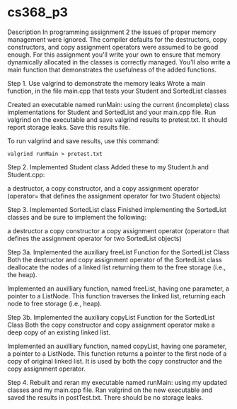 # cs368_p3

Description
In programming assignment 2 the issues of proper memory management were ignored. The compiler defaults for the destructors, 
copy constructors, and copy assignment operators were assumed to be good enough. For this assignment you'll write your own to ensure that
memory dynamically allocated in the classes is correctly managed. You'll also write a main function that demonstrates the usefulness of 
the added functions.

Step 1. Use valgrind to demonstrate the memory leaks
Wrote a main function, in the file main.cpp that tests your Student and SortedList classes

Created an executable named runMain: using the current (incomplete) class implementations for Student and SortedList and 
your main.cpp file. Run valgrind on the executable and save valgrind results to pretest.txt.  It should report storage leaks. 
Save this results file.  

To run valgrind and save results, use this command:

    valgrind runMain > pretest.txt
Step 2. Implemented Student class
Added these to my Student.h and Student.cpp:

a destructor,
a copy constructor, and
a copy assignment operator (operator= that defines the assignment operator for two Student objects)

Step 3. Implemented SortedList class
Finished implementing the SortedList classes and be sure to implement the following: 

a destructor
a copy constructor
a copy assignment operator (operator= that defines the assignment operator for two SortedList objects)


Step 3a. Implemented the auxiliary freeList Function for the SortedList Class
Both the destructor and copy assignment operator of the SortedList class deallocate the nodes of a linked list returning them 
to the free storage (i.e., the heap).

Implemented an auxilliary function, named freeList, having one parameter, a pointer to a ListNode. This function traverses the linked list, returning each node to free storage (i.e., heap). 

Step 3b. Implemented the auxiliary copyList Function for the SortedList Class
Both the copy constructor and copy assignment operator make a deep copy of an existing linked list. 

Implemented an auxilliary function, named copyList, having one parameter, a pointer to a ListNode. This function returns a pointer to the 
first node of a copy of original linked list. It is used by both the copy constructor and the copy assignment operator.

Step 4.
Rebuilt and reran my executable named runMain: using my updated classes and my main.cpp file. Ran valgrind on the new executable 
and saved the results in postTest.txt.  There should be no storage leaks. 

